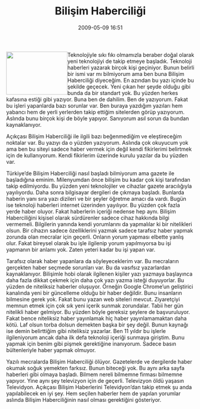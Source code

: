﻿---
layout: post
title: Bili&#351;im Habercili&#287;i
date: 2009-05-09 16:51
comments: true
categories: []
---
<p><img style="border-bottom: 0px; border-left: 0px; display: inline; margin-left: 0px; border-top: 0px; margin-right: 0px; border-right: 0px" title="" border="0" alt="" align="left" src="http://onurbaykal.com.tr/wp-content/uploads/2009/05/resmli.jpg" width="164" height="115" /> Teknolojiyle sıkı fıkı olmamızla beraber doğal olarak yeni teknolojiyi de takip etmeye başladık. Teknoloji haberleri yazarak birçok kişi geçiniyor. Bunun belirli bir ismi var mı bilmiyorum ama ben buna Bilişim Haberciliği diyeceğim. En azından bu yazı içinde bu şekilde geçecek. Yeni çıkan her şeyde olduğu gibi bunda da bir standart yok. Bu yüzden herkes kafasına estiği gibi yazıyor. Buna ben de dahilim. Ben de yazıyorum. Fakat bu işleri yapanlarda bazı sorunlar var. Ben buraya yazdığım yazıları hem yabancı hem de yerli yerlerden takip ettiğim sitelerden görüp yazıyorum. Aslında bunu birçok kişi de böyle yapıyor. Sanıyorum asıl sorun da bundan kaynaklanıyor. </p>  <p>Açıkçası Bilişim Haberciliği ile ilgili bazı beğenmediğim ve eleştireceğim noktalar var. Bu yazıyı da o yüzden yazıyorum. Aslında çok okuyucum yok ama ben bu siteyi sadece haber vermek için değil kendi fikirlerimi belirtmek için de kullanıyorum. Kendi fikirlerim üzerinde kurulu yazılar da bu yüzden var.</p> <!--more-->  <p>Türkiye’de Bilişim Haberciliği nasıl başladı bilmiyorum ama gazete ile başladığına eminim. Milenyumdan önce bilişim bu kadar çok kişi tarafından takip edilmiyordu. Bu yüzden yeni teknolojiler ve cihazlar gazete aracılığıyla yayılıyordu. Daha sonra bilgisayar dergileri de çıkmaya başladı. Bunlarda haberin yanı sıra yazı dizileri ve bir şeyler öğretme amacı da vardı. Bugün ise teknoloji haberleri internet üzerinden yayılıyor. Bu yüzden çok fazla yerde haber oluyor. Fakat haberlerin içeriği nedense hep aynı. Bilişim Haberciliğini kişisel olarak sürdürenler sadece cihaz hakkında bilgi vermemeli. Bilgilerin yanında kendi yorumlarını da yapmalılar ki bir nitelikleri olsun. Bir cihazın sadece özelliklerini yazmak sadece tarafsız haber yapmak zorunda olan mecralar için geçerli. Onların yorum yapması elbette yanlış olur. Fakat bireysel olarak bu işle ilgilenip yorum yapılmıyorsa bu işi yapmanın bir anlamı yok. Zaten yeteri kadar bu işi yapan var.</p>  <p>Tarafsız olarak haber yapanlara da söyleyeceklerim var. Bu mecraların gerçekten haber seçmede sorunları var. Bu da vasıfsız yazarlardan kaynaklanıyor. Bilişimle hobi olarak ilgilenen kişiler yazı yazmaya başlayınca daha fazla dikkat çekmek için daha çok yazı yazma isteği duyuyorlar. Bu yüzden de niteliksiz haberler oluşuyor. Örneğin Google Chrome’un geliştirici kanalında yeni bir güncelleme olduğu bir haber değildir. Bunu insanların bilmesine gerek yok. Fakat bunu yazan web siteleri mevcut. Ziyaretçiyi memnun etmek için çok sık yeni içerik sunmak zorundalar. Tabii her gün nitelikli haber gelmiyor. Bu yüzden böyle gereksiz şeylere de başvuruluyor. Fakat bence niteliksiz haber yayınlamak hiç haber yayınlamamaktan daha kötü. Laf olsun torba dolsun demekten başka bir şey değil. Bunun kaynağı ise demin belirttiğim gibi niteliksiz yazarlar. Ben 11 yıldır bu işlerle ilgileniyorum ancak daha ilk defa teknoloji içeriği sunmaya giriştim. Bunu yapmak için benim gibi pişmek gerektiğine inanıyorum. Sadece basın bültenleriyle haber yapmak olmuyor.</p>  <p>Yazılı mecralarda Bilişim Haberciliği ölüyor. Gazetelerde ve dergilerde haber okumak soğuk yemekten farksız. Bunun biteceği yok. Bu aynı arka sayfa haberleri gibi olmaya başladı. Bilmem nereli bilmemne firması bilmemne yapıyor. Yine aynı şey televizyon için de geçerli. Televizyon öldü yaşasın Televidyon. Açıkçası Bilişim Haberlerini Televidyon’dan takip etmek şu anda yapılabilecek en iyi şey. Hem seçilen haberler hem de yapılan yorumlar aslında Bilişim Haberciliğinin nasıl olması gerektiğini gösteriyor.</p>
